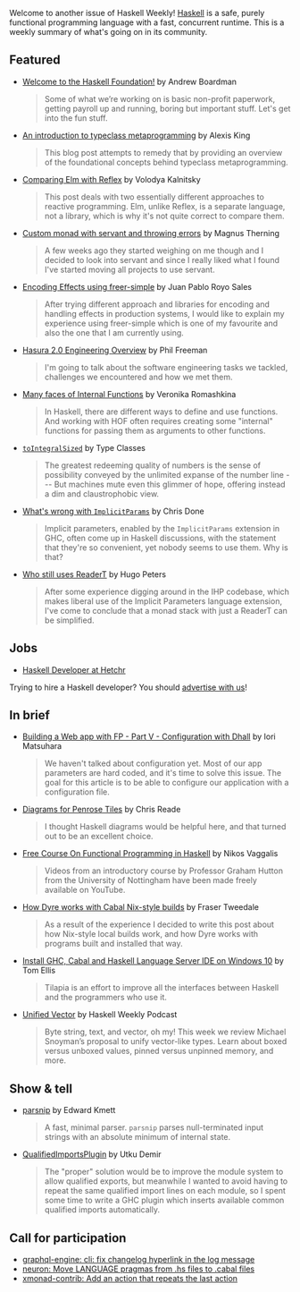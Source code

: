 Welcome to another issue of Haskell Weekly!
[Haskell](https://www.haskell.org) is a safe, purely functional programming language with a fast, concurrent runtime.
This is a weekly summary of what's going on in its community.

## Featured

- [Welcome to the Haskell Foundation!](https://discourse.haskell.org/t/haskell-foundation-update-2021-03-19/2152?u=taylorfausak) by Andrew Boardman
  > Some of what we’re working on is basic non-profit paperwork, getting payroll up and running, boring but important stuff. Let's get into the fun stuff.

- [An introduction to typeclass metaprogramming](https://lexi-lambda.github.io/blog/2021/03/25/an-introduction-to-typeclass-metaprogramming/) by Alexis King
  > This blog post attempts to remedy that by providing an overview of the foundational concepts behind typeclass metaprogramming.

- [Comparing Elm with Reflex](https://blog.typeable.io/posts/2021-03-22-reflex-vs-elm.html) by Volodya Kalnitsky
  > This post deals with two essentially different approaches to reactive programming. Elm, unlike Reflex, is a separate language, not a library, which is why it's not quite correct to compare them.

- [Custom monad with servant and throwing errors](https://magnus.therning.org/2021-03-19-custom-monad-with-servant-and-throwing-errors.html) by Magnus Therning
  > A few weeks ago they started weighing on me though and I decided to look into servant and since I really liked what I found I've started moving all projects to use servant.

- [Encoding Effects using freer-simple](https://jproyo.github.io/posts/2021-03-17-encoding-effects-freer-simple.html) by Juan Pablo Royo Sales
  > After trying different approach and libraries for encoding and handling effects in production systems, I would like to explain my experience using freer-simple which is one of my favourite and also the one that I am currently using.

- [Hasura 2.0 Engineering Overview](https://hasura.io/blog/a-hasura-2-0-engineering-overview/) by Phil Freeman
  > I'm going to talk about the software engineering tasks we tackled, challenges we encountered and how we met them.

- [Many faces of Internal Functions](https://kowainik.github.io/posts/internal-functions) by Veronika Romashkina
  > In Haskell, there are different ways to define and use functions. And working with HOF often requires creating some "internal" functions for passing them as arguments to other functions.

- [`toIntegralSized`](https://typeclasses.com/featured/to-integral-sized) by Type Classes
  > The greatest redeeming quality of numbers is the sense of possibility conveyed by the unlimited expanse of the number line --- But machines mute even this glimmer of hope, offering instead a dim and claustrophobic view.

- [What's wrong with `ImplicitParams`](https://chrisdone.com/posts/whats-wrong-with-implicitparams/) by Chris Done
  > Implicit parameters, enabled by the `ImplicitParams` extension in GHC, often come up in Haskell discussions, with the statement that they're so convenient, yet nobody seems to use them. Why is that?

- [Who still uses ReaderT](https://hugopeters.me/posts/10/) by Hugo Peters
  > After some experience digging around in the IHP codebase, which makes liberal use of the Implicit Parameters language extension, I've come to conclude that a monad stack with just a ReaderT can be simplified.

## Jobs

- [Haskell Developer at Hetchr](https://www.linkedin.com/jobs/view/2432199334/)

Trying to hire a Haskell developer?
You should [advertise with us](https://haskellweekly.news/advertising.html)!

## In brief

- [Building a Web app with FP - Part V - Configuration with Dhall](https://matsumonkie.fr/post/5) by Iori Matsuhara
  > We haven't talked about configuration yet. Most of our app parameters are hard coded, and it's time to solve this issue. The goal for this article is to be able to configure our application with a configuration file.

- [Diagrams for Penrose Tiles](https://readerunner.wordpress.com/2021/03/20/diagrams-for-penrose-tiles/) by Chris Reade
  > I thought Haskell diagrams would be helpful here, and that turned out to be an excellent choice.

- [Free Course On Functional Programming in Haskell](https://www.i-programmer.info/news/150-training-a-education/14437-free-course-on-functional-programming-in-haskell-.html) by Nikos Vaggalis
  > Videos from an introductory course by Professor Graham Hutton from the University of Nottingham have been made freely available on YouTube.

- [How Dyre works with Cabal Nix-style builds](https://frasertweedale.github.io/blog-fp/posts/2021-03-18-dyre-cabal-store.html) by Fraser Tweedale
  > As a result of the experience I decided to write this post about how Nix-style local builds work, and how Dyre works with programs built and installed that way.

- [Install GHC, Cabal and Haskell Language Server IDE on Windows 10](https://github.com/tomjaguarpaw/tilapia/blob/69aeb4ddb16e67c8521cabf3a656dfaf1bf5f1c8/Windows10.md) by Tom Ellis
  > Tilapia is an effort to improve all the interfaces between Haskell and the programmers who use it.

- [Unified Vector](https://haskellweekly.news/episode/41.html) by Haskell Weekly Podcast
  > Byte string, text, and vector, oh my! This week we review Michael Snoyman’s proposal to unify vector-like types. Learn about boxed versus unboxed values, pinned versus unpinned memory, and more.

## Show & tell

- [parsnip](https://hackage.haskell.org/package/parsnip-0) by Edward Kmett
  > A fast, minimal parser. `parsnip` parses null-terminated input strings with an absolute minimum of internal state.

- [QualifiedImportsPlugin](https://np.reddit.com/r/haskell/comments/m9slbs/show_qualifiedimportsplugin_a_ghc_plugin_to/) by Utku Demir
  > The "proper" solution would be to improve the module system to allow qualified exports, but meanwhile I wanted to avoid having to repeat the same qualified import lines on each module, so I spent some time to write a GHC plugin which inserts available common qualified imports automatically.

## Call for participation

-   [graphql-engine: cli: fix changelog hyperlink in the log message](https://github.com/hasura/graphql-engine/issues/6682)
-   [neuron: Move LANGUAGE pragmas from .hs files to .cabal files](https://github.com/srid/neuron/issues/587)
-   [xmonad-contrib: Add an action that repeats the last action](https://github.com/xmonad/xmonad-contrib/issues/489)
